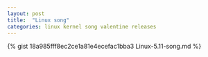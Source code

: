 ```yaml
---
layout: post
title:  "Linux song"
categories: linux kernel song valentine releases
---
```

{% gist 18a985fff8ec2ce1a81e4ecefac1bba3 Linux-5.11-song.md %}
